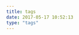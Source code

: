 ```yaml
---
title: tags
date: 2017-05-17 10:52:13
type: "tags"
---
```


<!-- https://hexo.io/zh-cn/docs/front-matter.html#分类和标签 
这是如何添加分类和标签的介绍页面-->
